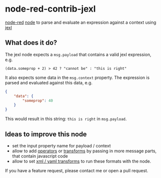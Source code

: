 # node-red-contrib-jexl
[node-red](https://nodered.org/) [node](https://nodered.org/docs/tutorials/first-flow) to parse and evaluate an expression against a context using [jexl](https://www.npmjs.com/package/jexl)

## What does it do?
The jexl node expects a ```msg.payload``` that contains a valid jexl expression, e.g.

```(data.someprop + 2) > 42 ? "cannot be" : "this is right"```

It also expects some data in the ```msg.context``` property. The expression is parsed and evaluated against this data, e.g.

``` json
{
    "data": {
        "someprop": 40      
    }
}
```

This would result in this string: ```this is right``` in ```msg.payload```.

## Ideas to improve this node
* set the input property name for payload / context
* allow to add [operators](https://github.com/TomFrost/jexl#jexladdbinaryopstring-operator-number-precedence-function-fn) or [transforms](https://github.com/TomFrost/jexl#jexladdtransformstring-name-function-transform) by passing in more message parts, that contain javascript code
* allow to set [xml / yaml transforms](https://github.com/TomFrost/jexl#advanced-transforms) to run these formats with the node.

If you have a feature request, please contact me or open a pull request.